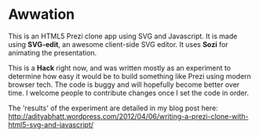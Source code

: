 # Awwation 

This is an HTML5 Prezi clone app using SVG and Javascript.
It is made using **SVG-edit**, an awesome client-side SVG editor.
It uses **Sozi** for animating the presentation.  


This is a **Hack** right now, and was written mostly as an experiment to determine how easy it would be to build something like Prezi using modern browser tech. The code is buggy and will hopefully become better  over time. I welcome people to contribute changes once I set the code in order.

The 'results' of the experiment are detailed in my blog post here: http://adityabhatt.wordpress.com/2012/04/06/writing-a-prezi-clone-with-html5-svg-and-javascript/
